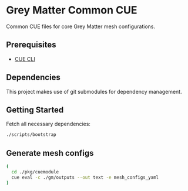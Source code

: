 # Grey Matter Common CUE

Common CUE files for core Grey Matter mesh configurations.

## Prerequisites

- [CUE CLI](https://cuelang.org/docs/install/)
## Dependencies

This project makes use of git submodules for dependency management.

## Getting Started

Fetch all necessary dependencies:

```bash
./scripts/bootstrap
```

## Generate mesh configs

```bash
(
  cd ./pkg/cuemodule
  cue eval -c ./gm/outputs --out text -e mesh_configs_yaml
)
```
